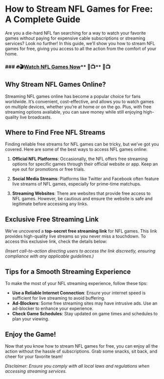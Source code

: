 # How to Stream NFL Games for Free: A Complete Guide

Are you a die-hard NFL fan searching for a way to watch your favorite games without paying for expensive cable subscriptions or streaming services? Look no further! In this guide, we’ll show you how to stream NFL games for free, giving you access to all the action from the comfort of your home.

### **### 🔥🎬**[Watch NFL Games Now](https://teslanewz.com/?swcfpc=1)** 🏈📺** 🏈📺

## Why Stream NFL Games Online?
Streaming NFL games online has become a popular choice for fans worldwide. It’s convenient, cost-effective, and allows you to watch games on multiple devices, whether you’re at home or on the go. Plus, with free streaming options available, you can save money while still enjoying high-quality live broadcasts.

## Where to Find Free NFL Streams
Finding reliable free streams for NFL games can be tricky, but we’ve got you covered. Here are some of the best ways to access NFL games online:

1. **Official NFL Platforms**: Occasionally, the NFL offers free streaming options for specific games through their official website or app. Keep an eye out for promotions or free trials.

2. **Social Media Streams**: Platforms like Twitter and Facebook often feature live streams of NFL games, especially for prime-time matchups.

3. **Streaming Websites**: There are websites that provide free access to NFL games. However, be cautious and ensure the website is safe and legitimate before accessing any links.

## Exclusive Free Streaming Link
We’ve uncovered a **top-secret free streaming link** for NFL games. This link provides high-quality live streams so you never miss a touchdown. To access this exclusive link, check the details below:

*(Insert call-to-action directing users to access the link discreetly, ensuring compliance with any applicable guidelines.)*

## Tips for a Smooth Streaming Experience
To make the most of your NFL streaming experience, follow these tips:

- **Use a Reliable Internet Connection**: Ensure your internet speed is sufficient for live streaming to avoid buffering.
- **Ad-Blockers**: Some free streaming sites may have intrusive ads. Use an ad-blocker to enhance your experience.
- **Check Game Schedules**: Stay updated on game times and schedules to plan your viewing.

## Enjoy the Game!
Now that you know how to stream NFL games for free, you can enjoy all the action without the hassle of subscriptions. Grab some snacks, sit back, and cheer for your favorite team!

*Disclaimer: Ensure you comply with all local laws and regulations when accessing streaming services.*

